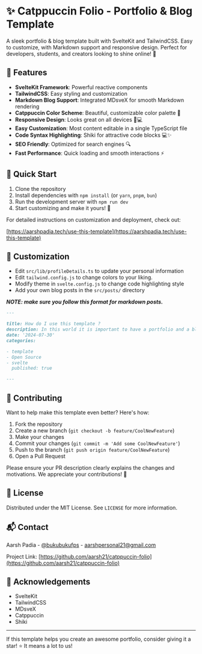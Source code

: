 # ✨ Catppuccin Folio - Portfolio & Blog Template

A sleek portfolio & blog template built with SvelteKit and TailwindCSS. Easy to customize, with Markdown support and responsive design. Perfect for developers, students, and creators looking to shine online! 🌟

## 🚀 Features

- **SvelteKit Framework**: Powerful reactive components
- **TailwindCSS**: Easy styling and customization
- **Markdown Blog Support**: Integrated MDsveX for smooth Markdown rendering
- **Catppuccin Color Scheme**: Beautiful, customizable color palette 🎨
- **Responsive Design**: Looks great on all devices 📱💻
- **Easy Customization**: Most content editable in a single TypeScript file
- **Code Syntax Highlighting**: Shiki for attractive code blocks 💻✨
- **SEO Friendly**: Optimized for search engines 🔍
- **Fast Performance**: Quick loading and smooth interactions ⚡

## 🏁 Quick Start

1. Clone the repository
2. Install dependencies with `npm install` (or `yarn`, `pnpm`, `bun`)
3. Run the development server with `npm run dev`
4. Start customizing and make it yours! 🎉

For detailed instructions on customization and deployment, check out:

[https://aarshpadia.tech/use-this-template](https://aarshpadia.tech/use-this-template)

## 🎨 Customization

- Edit `src/lib/profileDetails.ts` to update your personal information
- Edit `tailwind.config.js` to change colors to your liking.
- Modify theme in `svelte.config.js` to change code highlighting style
- Add your own blog posts in the `src/posts/` directory

**_NOTE: make sure you follow this format for markdown posts._**

```markdown
---

title: How do I use this template ?
description: In this world it is important to have a portfolio and a blog whether you're student , working employee or retired superhuman.
date: '2024-07-30'
categories:

- template
- Open Source
- svelte
  published: true

---
```

## 🤝 Contributing

Want to help make this template even better? Here's how:

1. Fork the repository
2. Create a new branch (`git checkout -b feature/CoolNewFeature`)
3. Make your changes
4. Commit your changes (`git commit -m 'Add some CoolNewFeature'`)
5. Push to the branch (`git push origin feature/CoolNewFeature`)
6. Open a Pull Request

Please ensure your PR description clearly explains the changes and motivations. We appreciate your contributions! 🙌

## 📜 License

Distributed under the MIT License. See `LICENSE` for more information.

## 📬 Contact

Aarsh Padia - [@bukubukufps](https://twitter.com/bukubukufps) - <aarshpersonal21@gmail.com>

Project Link: [https://github.com/aarsh21/catppuccin-folio](https://github.com/aarsh21/catppuccin-folio)

## 🙏 Acknowledgements

- SvelteKit
- TailwindCSS
- MDsveX
- Catppuccin
- Shiki

---

If this template helps you create an awesome portfolio, consider giving it a star! ⭐ It means a lot to us!
